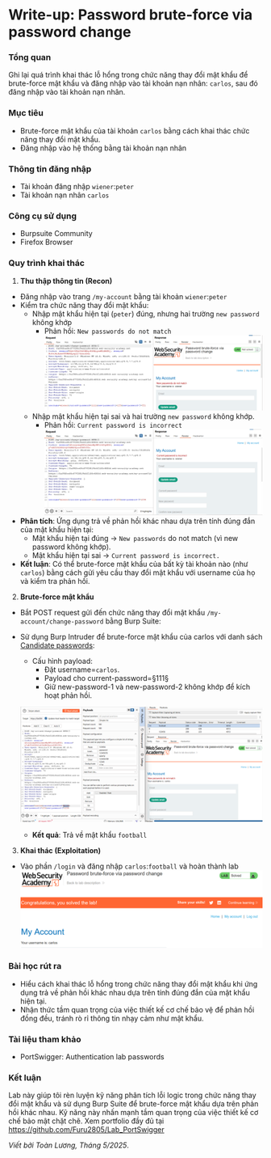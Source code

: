 # Write-up: Password brute-force via password change

### Tổng quan
Ghi lại quá  trình khai thác lỗ hổng trong chức năng thay đổi mật khẩu để brute-force mật khẩu và đăng nhập vào tài khoản nạn nhân: `carlos`, sau đó đăng nhập vào tài khoản nạn nhân.

### Mục tiêu
- Brute-force mật khẩu của tài khoản `carlos` bằng cách khai thác chức năng thay đổi mật khẩu.
- Đăng nhập vào hệ thống bằng tài khoản nạn nhân

### Thông tin đăng nhập
- Tài khoản đăng nhập `wiener`:`peter`
- Tài khoản nạn nhân `carlos`

### Công cụ sử dụng
- Burpsuite Community
- Firefox Browser

### Quy trình khai thác 
1. **Thu thập thông tin (Recon)**
- Đăng nhập vào trang `/my-account` bằng tài khoản `wiener`:`peter`
- Kiểm tra chức năng thay đổi mật khẩu:
    - Nhập mật khẩu hiện tại (`peter`) đúng, nhưng hai trường `new password` không khớp
        - Phản hồi: `New passwords do not match`
            ![don't](./images/not_match.png)
    - Nhập mật khẩu hiện tại sai và hai trường `new password` không khớp. 
        - Phản hồi: `Current password is incorrect`
            ![incorrect](./images/incorrect.png)
- **Phân tích**:  Ứng dụng trả về phản hồi khác nhau dựa trên tính đúng đắn của mật khẩu hiện tại:
    - Mật khẩu hiện tại đúng → `New passwords` do not match (vì new password không khớp).
    - Mật khẩu hiện tại sai → `Current password is incorrect.`
- **Kết luận**: Có thể brute-force mật khẩu của bất kỳ tài khoản nào (như `carlos`) bằng cách gửi yêu cầu thay đổi mật khẩu với username của họ và kiểm tra phản hồi.

2. **Brute-force mật khẩu**
- Bắt POST request gửi đến chức năng thay đổi mật khẩu `/my-account/change-password` bằng Burp Suite: 

- Sử dụng Burp Intruder để brute-force mật khẩu của carlos với danh sách [Candidate passwords](https://portswigger.net/web-security/authentication/auth-lab-passwords):
    - Cấu hình payload:
        - Đặt username=`carlos`.
        - Payload cho current-password=§111§
        - Giữ new-password-1 và new-password-2 không khớp để kích hoạt phản hồi.
        
    ![payload](./images/password.png)
    - **Kết quả**: Trả về mật khẩu `football`

3. **Khai thác (Exploitation)**
- Vào phần `/login` và đăng nhập `carlos`:`football` và hoàn thành lab
    ![vào](./images/login_success.png)

### Bài học rút ra
- Hiểu cách khai thác lỗ hổng trong chức năng thay đổi mật khẩu khi ứng dụng trả về phản hồi khác nhau dựa trên tính đúng đắn của mật khẩu hiện tại.
- Nhận thức tầm quan trọng của việc thiết kế cơ chế bảo vệ để phản hồi đồng đều, tránh rò rỉ thông tin nhạy cảm như mật khẩu.

### Tài liệu tham khảo
- PortSwigger: Authentication lab passwords

### Kết luận
Lab này giúp tôi rèn luyện kỹ năng phân tích lỗi logic trong chức năng thay đổi mật khẩu và sử dụng Burp Suite để brute-force mật khẩu dựa trên phản hồi khác nhau. Kỹ năng này nhấn mạnh tầm quan trọng của việc thiết kế cơ chế bảo mật chặt chẽ. Xem portfolio đầy đủ tại https://github.com/Furu2805/Lab_PortSwigger 

*Viết bởi Toàn Lương, Tháng 5/2025*.